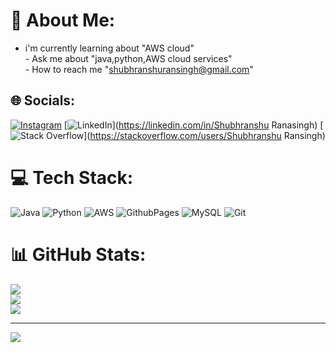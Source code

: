 # 💫 About Me:
- i'm currently learning about "AWS cloud"<br>- Ask me about "java,python,AWS cloud services"<br>- How to reach me "shubhranshuransingh@gmail.com"


## 🌐 Socials:
[![Instagram](https://img.shields.io/badge/Instagram-%23E4405F.svg?logo=Instagram&logoColor=white)](https://instagram.com/shubhranshu_ranasingh) [![LinkedIn](https://img.shields.io/badge/LinkedIn-%230077B5.svg?logo=linkedin&logoColor=white)](https://linkedin.com/in/Shubhranshu Ranasingh) [![Stack Overflow](https://img.shields.io/badge/-Stackoverflow-FE7A16?logo=stack-overflow&logoColor=white)](https://stackoverflow.com/users/Shubhranshu Ransingh) 

# 💻 Tech Stack:
![Java](https://img.shields.io/badge/java-%23ED8B00.svg?style=for-the-badge&logo=openjdk&logoColor=white) ![Python](https://img.shields.io/badge/python-3670A0?style=for-the-badge&logo=python&logoColor=ffdd54) ![AWS](https://img.shields.io/badge/AWS-%23FF9900.svg?style=for-the-badge&logo=amazon-aws&logoColor=white) ![GithubPages](https://img.shields.io/badge/github%20pages-121013?style=for-the-badge&logo=github&logoColor=white) ![MySQL](https://img.shields.io/badge/mysql-4479A1.svg?style=for-the-badge&logo=mysql&logoColor=white) ![Git](https://img.shields.io/badge/git-%23F05033.svg?style=for-the-badge&logo=git&logoColor=white)
# 📊 GitHub Stats:
![](https://github-readme-stats.vercel.app/api?username=DuduinCode&theme=dark&hide_border=false&include_all_commits=false&count_private=false)<br/>
![](https://github-readme-streak-stats.herokuapp.com/?user=DuduinCode&theme=dark&hide_border=false)<br/>
![](https://github-readme-stats.vercel.app/api/top-langs/?username=DuduinCode&theme=dark&hide_border=false&include_all_commits=false&count_private=false&layout=compact)




---
[![](https://visitcount.itsvg.in/api?id=DuduinCode&icon=0&color=0)](https://visitcount.itsvg.in)

